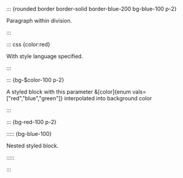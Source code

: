 ::: {rounded border border-solid border-blue-200 bg-blue-100 p-2}

Paragraph within division.

:::

::: css {color:red}

With style language specified.

:::

::: {bg-$color-100 p-2}

A styled block with this parameter &[color]{enum vals=["red","blue","green"]} interpolated into background color

:::

::: {bg-red-100 p-2}

::::: {bg-blue-100}

Nested styled block.

:::::

:::